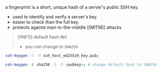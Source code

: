 a fingerprint is a short, unique hash of a server's public SSH key.
- used to identify and verify a server's key.
- easier to check than the full key.
- protects against man-in-the-middle [[MITM]] attacks

> [!INFO] default hash `MD5`  
> - you can change to `SHA256`

```sh
ssh-keygen -l -f ssh_host_ed25519_key.pub;

ssh-keygen -E sha256 -l -f <pubkey>; # change default hash to SHA256
```